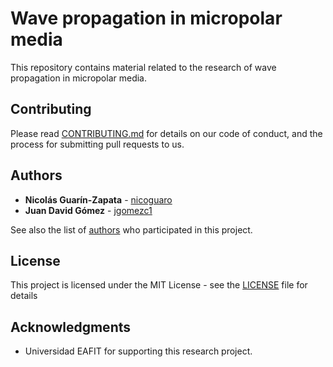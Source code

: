 # Wave propagation in micropolar media

This repository contains material related to the research of wave propagation
in micropolar media.


## Contributing

Please read [CONTRIBUTING.md](CONTRIBUTING.md) for details on our code of conduct, and the process for submitting pull requests to us.


## Authors

* **Nicolás Guarín-Zapata** -  [nicoguaro](https://github.com/nicoguaro)
* **Juan David Gómez** -  [jgomezc1](https://github.com/jgomezc1)

See also the list of [authors](AUTHORS.md) who participated in this project.

## License

This project is licensed under the MIT License - see the [LICENSE](LICENSE) file for details

## Acknowledgments

* Universidad EAFIT for supporting this research project.
